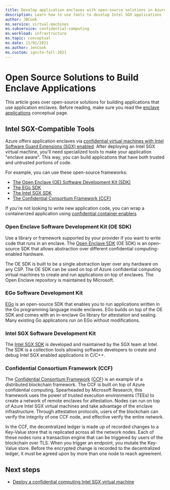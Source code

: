 ```yaml
---
title: Develop application enclaves with open-source solutions in Azure Confidential Computing
description: Learn how to use tools to develop Intel SGX applications for Azure confidential computing.
author: JBCook
ms.service: virtual-machines
ms.subservice: confidential-computing
ms.workload: infrastructure
ms.topic: conceptual
ms.date: 11/01/2021
ms.author: JenCook
ms.custom: ignite-fall-2021
---
```



# Open Source Solutions to Build Enclave Applications

This article goes over open-source solutions for building applications that use application enclaves. Before reading, make sure you read the [enclave applications](application-development.md) conceptual page. 

## Intel SGX-Compatible Tools
Azure offers application enclaves via  [confidential virtual machines with Intel Software Guard Extensions (SGX) enabled](virtual-machine-solutions-sgx.md). After deploying an Intel SGX virtual machine, you'll need specialized tools to make your application "enclave aware". This way, you can build applications that have both trusted and untrusted portions of code. 

For example, you can use these open-source frameworks: 

- [The Open Enclave (OE) Software Development Kit (SDK)](#oe-sdk)
- [The EGo SDK](#ego)
- [The Intel SGX SDK](#intel-sdk)
- [The Confidential Consortium Framework (CCF)](#ccf)

If you're not looking to write new application code, you can wrap a containerized application using [confidential container enablers](confidential-containers.md)

### Open Enclave Software Development Kit (OE SDK) <a id="oe-sdk"></a>

Use a library or framework supported by your provider if you want to write code that runs in an enclave. The [Open Enclave SDK](https://github.com/openenclave/openenclave) (OE SDK) is an open-source SDK that allows abstraction over different confidential computing-enabled hardware. 

The OE SDK is built to be a single abstraction layer over any hardware on any CSP. The OE SDK can be used on top of Azure confidential computing virtual machines to create and run applications on top of enclaves. The Open Enclave repository is maintained by Microsoft.

### EGo Software Development Kit <a id="ego"></a>

[EGo](https://ego.dev/) is an open-source SDK that enables you to run applications written in the Go programming language inside enclaves. EGo builds on top of the OE SDK and comes with an in-enclave Go library for attestation and sealing. Many existing Go applications run on EGo without modifications.  

### Intel SGX Software Development Kit <a id="intel-sdk"></a>
The [Intel SGX SDK](https://01.org/intel-softwareguard-extensions) is developed and maintained by the SGX team at Intel. The SDK is a collection tools allowing software developers to create and debug Intel SGX enabled applications in C/C++.

### Confidential Consortium Framework (CCF) <a id="ccf"></a>

The [Confidential Consortium Framework](https://www.microsoft.com/research/project/confidential-consortium-framework/) ([CCF](https://www.microsoft.com/research/project/confidential-consortium-framework/)) is an example of a distributed blockchain framework. The CCF is built on top of Azure confidential computing. Spearheaded by Microsoft Research, this framework uses the power of trusted execution environments (TEEs) to create a network of remote enclaves for attestation. Nodes can run on top of Azure Intel SGX virtual machines and take advantage of the enclave infrastructure. Through attestation protocols, users of the blockchain can verify the integrity of one CCF node, and effective verify the entire network.

In the CCF, the decentralized ledger is made up of recorded changes to a Key-Value store that is replicated across all the network nodes. Each of these nodes runs a transaction engine that can be triggered by users of the blockchain over TLS. When you trigger an endpoint, you mutate the Key-Value store. Before the encrypted change is recorded to the decentralized ledger, it must be agreed upon by more than one node to reach agreement.

## Next steps

- [Deploy a confidential computing Intel SGX virtual machine](quick-create-portal.md)
